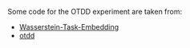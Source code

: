 Some code for the OTDD experiment are taken from:

* [Wasserstein-Task-Embedding](https://github.com/xinranliueva/Wasserstein-Task-Embedding)
* [otdd](https://github.com/microsoft/otdd/tree/main)